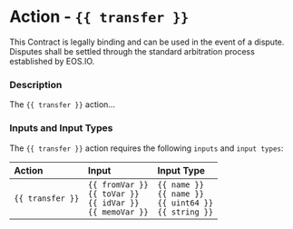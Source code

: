 # Action - `{{ transfer }}`

This Contract is legally binding and can be used in the event of a dispute. Disputes shall be settled through the standard arbitration process established by EOS.IO.

### Description

The `{{ transfer }}` action... 

### Inputs and Input Types

The `{{ transfer }}` action requires the following `inputs` and `input types`:

| Action | Input | Input Type |
|:--|:--|:--|
| `{{ transfer }}` | `{{ fromVar }}`<br/>`{{ toVar }}`<br/>`{{ idVar }}`<br/>`{{ memoVar }}` | `{{ name }}`<br/>`{{ name }}`<br/>`{{ uint64 }}`<br/>`{{ string }}` |
